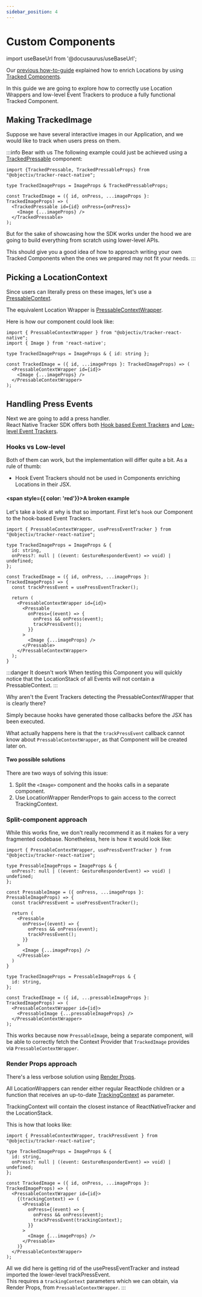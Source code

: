 ```yaml
---
sidebar_position: 4
---
```


# Custom Components

import useBaseUrl from '@docusaurus/useBaseUrl';

Our [previous how-to-guide](/tracking/react-native/how-to-guides/tracking-locations.md) explained how to enrich Locations by using [Tracked Components](/tracking/react-native/api-reference/trackedComponents/overview.md).

In this guide we are going to explore how to correctly use Location Wrappers and low-level Event Trackers to produce a fully functional Tracked Component.

## Making TrackedImage
Suppose we have several interactive images in our Application, and we would like to track when users press on them.

:::info Bear with us
The following example could just be achieved using a [TrackedPressable](/tracking/react-native/api-reference/trackedComponents/TrackedPressable.md) component:

```tsx
import {TrackedPressable, TrackedPressableProps} from "@objectiv/tracker-react-native";

type TrackedImageProps = ImageProps & TrackedPressableProps;

const TrackedImage = ({ id, onPress, ...imageProps }: TrackedImageProps) => (
  <TrackedPressable id={id} onPress={onPress}>
    <Image {...imageProps} />
  </TrackedPressable>
);
```

But for the sake of showcasing how the SDK works under the hood we are going to build everything from scratch using lower-level APIs.

This should give you a good idea of how to approach writing your own Tracked Components when the ones we prepared may not fit your needs.
:::
## Picking a LocationContext 
Since users can literally press on these images, let's use a [PressableContext](/taxonomy/reference/location-contexts/PressableContext.md).

The equivalent Location Wrapper is [PressableContextWrapper](/tracking/react-native/api-reference/locationWrappers/PressableContextWrapper.md).

Here is how our component could look like:

```tsx
import { PressableContextWrapper } from "@objectiv/tracker-react-native";
import { Image } from 'react-native';

type TrackedImageProps = ImageProps & { id: string };

const TrackedImage = ({ id, ...imageProps }: TrackedImageProps) => (
  <PressableContextWrapper id={id}>
    <Image {...imageProps} />
  </PressableContextWrapper>
);
```

## Handling Press Events
Next we are going to add a press handler.  
React Native Tracker SDK offers both [Hook based Event Trackers](/tracking/react-native/api-reference/hooks/eventTrackers/overview.md) and [Low-level Event Trackers](/tracking/react-native/api-reference/eventTrackers/overview.md).


### Hooks vs Low-level
Both of them can work, but the implementation will differ quite a bit. As a rule of thumb: 

- Hook Event Trackers should not be used in Components enriching Locations in their JSX.


#### <span style={{ color: 'red'}}>A broken example</span> 
Let's take a look at why is that so important. First let's `hook` our Component to the hook-based Event Trackers. 

```tsx
import { PressableContextWrapper, usePressEventTracker } from "@objectiv/tracker-react-native";

type TrackedImageProps = ImageProps & { 
  id: string,
  onPress?: null | ((event: GestureResponderEvent) => void) | undefined;
};

const TrackedImage = ({ id, onPress, ...imageProps }: TrackedImageProps) => {
  const trackPressEvent = usePressEventTracker();

  return (
    <PressableContextWrapper id={id}>
      <Pressable
        onPress={(event) => {
          onPress && onPress(event);
          trackPressEvent();
        }}
      >
        <Image {...imageProps} />
      </Pressable>
    </PressableContextWrapper>
  );
}
```

:::danger It doesn't work
When testing this Component you will quickly notice that the LocationStack of all Events will not contain a PressableContext.
:::

Why aren't the Event Trackers detecting the PressableContextWrapper that is clearly there?

Simply because hooks have generated those callbacks before the JSX has been executed.

What actually happens here is that the `trackPressEvent` callback cannot know about `PressableContextWrapper`, as that Component will be created later on.  

#### Two possible solutions
There are two ways of solving this issue:

1. Split the `<Image>` component and the hooks calls in a separate component.
2. Use LocationWrapper RenderProps to gain access to the correct TrackingContext.

### Split-component approach
While this works fine, we don't really recommend it as it makes for a very fragmented codebase. Nonetheless, here is how it would look like:

```tsx
import { PressableContextWrapper, usePressEventTracker } from "@objectiv/tracker-react-native";

type PressableImageProps = ImageProps & {
  onPress?: null | ((event: GestureResponderEvent) => void) | undefined;
};

const PressableImage = ({ onPress, ...imageProps }: PressableImageProps) => {
  const trackPressEvent = usePressEventTracker();

  return (
    <Pressable 
      onPress={(event) => {
        onPress && onPress(event);
        trackPressEvent();
      }}
    >
      <Image {...imageProps} />
    </Pressable>
  )
}

type TrackedImageProps = PressableImageProps & {
  id: string,
};

const TrackedImage = ({ id, ...pressableImageProps }: TrackedImageProps) => (
  <PressableContextWrapper id={id}>
    <PressableImage {...pressableImageProps} />
  </PressableContextWrapper>
);
```

This works because now `PressableImage`, being a separate component, will be able to correctly fetch the Context Provider that `TrackedImage` provides via `PressableContextWrapper`.

### Render Props approach
There's a less verbose solution using [Render Props](https://reactjs.org/docs/render-props.html).  

All LocationWrappers can render either regular ReactNode children or a function that receives an up-to-date [TrackingContext](/tracking/react-native/api-reference/common/providers/TrackingContext.md) as parameter.

TrackingContext will contain the closest instance of ReactNativeTracker and the LocationStack.

This is how that looks like:

```tsx
import { PressableContextWrapper, trackPressEvent } from "@objectiv/tracker-react-native";

type TrackedImageProps = ImageProps & {
  id: string,
  onPress?: null | ((event: GestureResponderEvent) => void) | undefined;
};

const TrackedImage = ({ id, onPress, ...imageProps }: TrackedImageProps) => (
  <PressableContextWrapper id={id}>
    {(trackingContext) => (
      <Pressable
        onPress={(event) => {
          onPress && onPress(event);
          trackPressEvent(trackingContext);
        }}
      >
        <Image {...imageProps} />
      </Pressable>
    )}
  </PressableContextWrapper>
);
```

All we did here is getting rid of the usePressEventTracker and instead imported the lower-level trackPressEvent.  
This requires a `trackingContext` parameters which we can obtain, via Render Props, from `PressableContextWrapper`.
:::